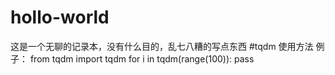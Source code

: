 # hollo-world
这是一个无聊的记录本，没有什么目的，乱七八糟的写点东西
#tqdm 使用方法
例子：
from tqdm import tqdm
for i in tqdm(range(100)):
  pass
  



